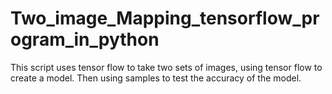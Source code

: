 # Two_image_Mapping_tensorflow_program_in_python
This script uses tensor flow to take two sets of images, using tensor flow to create a model.  Then using samples to test the accuracy of the model.
